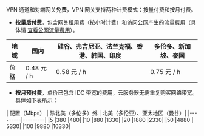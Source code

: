  VPN 通道和对端网关**免费**，VPN 网关支持两种计费模式：按量付费和按月付费。
- **按量后付费**，包含网关租用费（按小时计费）和访问公网产生的流量费用（具体请 [查看公网流量费用](https://www.cloud.tencent.com/document/product/213/509#.E6.8C.89.E6.B5.81.E9.87.8F.E8.AE.A1.E8.B4.B912)）。

| 地域 | 国内 | 硅谷、弗吉尼亚、法兰克福、香港、韩国、印度 |  多伦多、新加坡、泰国 |
|---------|---------|---------|---------|
| 价格 | 0.48 元 / h | 0.58 元 / h | 0.75 元 / h |


- **按月预付费**，单价已包含 IDC 带宽的费用，云服务器无需重复购买网络带宽。具体如下表所示：

| 配置（Mbps） | 除北美（多伦多）外 |	北美（多伦亚）、亚太地区（曼谷）|
|---------|---------|
|5 |380 |480|
|10 |880 |1330|
|20 |1880 |2330|
|50 |4880 |	5330|
|100 |9880 |10330|
